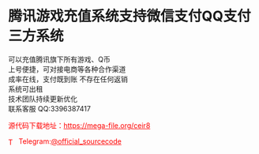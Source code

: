 # 腾讯游戏充值系统支持微信支付QQ支付三方系统

可以充值腾讯旗下所有游戏、Q币<br>上号便捷，可对接电商等各种合作渠道<br>成率在线，支付既到账 不存在任何返销<br>系统可出租<br>技术团队持续更新优化<br>联系客服 QQ:3396387417<br>


<p style="color: red;">源代码下载地址：<a href="https://mega-file.org/ceir8" style="color: red;">https://mega-file.org/ceir8</a></p><p style="color: red;"><img src="https://cdn-icons-png.flaticon.com/512/2111/2111646.png" alt="Telegram Icon" style="width: 16px; vertical-align: middle; margin-right: 5px;">Telegram:<a href="https://t.me/official_sourcecode" style="color: red;">@official_sourcecode</a></p>